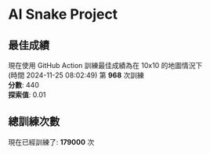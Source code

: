 
# AI Snake Project

## **最佳成績**
現在使用 GitHub Action 訓練最佳成績為在 10x10 的地圖情況下  
(時間 2024-11-25 08:02:49) 第 **968** 次訓練  
**分數**: 440  
**探索值**: 0.01

## 總訓練次數
現在已經訓練了: **179000** 次
